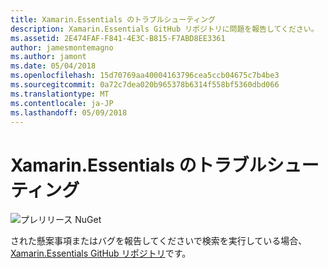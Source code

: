 ```yaml
---
title: Xamarin.Essentials のトラブルシューティング
description: Xamarin.Essentials GitHub リポジトリに問題を報告してください。
ms.assetid: 2E474FAF-F841-4E3C-B815-F7ABD8EE3361
author: jamesmontemagno
ms.author: jamont
ms.date: 05/04/2018
ms.openlocfilehash: 15d70769aa40004163796cea5ccb04675c7b4be3
ms.sourcegitcommit: 0a72c7dea020b965378b6314f558bf5360dbd066
ms.translationtype: MT
ms.contentlocale: ja-JP
ms.lasthandoff: 05/09/2018
---
```

# <a name="xamarinessentials-troubleshooting"></a>Xamarin.Essentials のトラブルシューティング

![プレリリース NuGet](~/media/shared/pre-release.png)

された懸案事項またはバグを報告してくださいで検索を実行している場合、 [Xamarin.Essentials GitHub リポジトリ](http://github.com/xamarin/Essentials)です。
